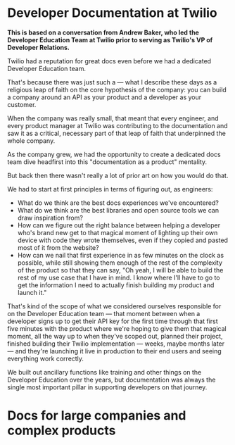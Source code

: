 # Developer Documentation at Twilio

**This is based on a conversation from Andrew Baker, who led the Developer Education Team at Twilio prior to serving as Twilio's VP of Developer Relations.** 

Twilio had a reputation for great docs even before we had a dedicated Developer Education team. 

That's because there was just such a — what I describe these days as a religious leap of faith on the core hypothesis of the company: you can build a company around an API as your product and a developer as your customer. 

When the company was really small, that meant that every engineer, and every product manager at Twilio was contributing to the documentation and saw it as a critical, necessary part of that leap of faith that underpinned the whole company. 

As the company grew, we had the opportunity to create a dedicated docs team dive headfirst into this "documentation as a product" mentality. 

But back then there wasn't really a lot of prior art on how you would do that. 

We had to start at first principles in terms of figuring out, as engineers: 

* What do we think are the best docs experiences we've encountered? 
* What do we think are the best libraries and open source tools we can draw inspiration from? 
* How can we figure out the right balance between helping a developer who's brand new get to that magical moment of lighting up their own device with code they wrote themselves, even if they copied and pasted most of it from the website? 
* How can we nail that first experience in as few minutes on the clock as possible, while still showing them enough of the rest of the complexity of the product so that they can say, "Oh yeah, I will be able to build the rest of my use case that I have in mind. I know where I'll have to go to get the information I need to actually finish building my product and launch it." 

That's kind of the scope of what we considered ourselves responsible for on the Developer Education team — that moment between when a developer signs up to get their API key for the first time through that first five minutes with the product where we're hoping to give them that magical moment, all the way up to when they've scoped out, planned their project, finished building their Twilio implementation — weeks, maybe months later — and they're launching it live in production to their end users and seeing everything work correctly. 

We built out ancillary functions like training and other things on the Developer Education over the years, but documentation was always the single most important pillar in supporting developers on that journey. 


# Docs for large companies and complex products





